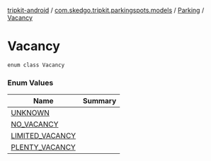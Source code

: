 [tripkit-android](../../../index.md) / [com.skedgo.tripkit.parkingspots.models](../../index.md) / [Parking](../index.md) / [Vacancy](./index.md)

# Vacancy

`enum class Vacancy`

### Enum Values

| Name | Summary |
|---|---|
| [UNKNOWN](-u-n-k-n-o-w-n.md) |  |
| [NO_VACANCY](-n-o_-v-a-c-a-n-c-y.md) |  |
| [LIMITED_VACANCY](-l-i-m-i-t-e-d_-v-a-c-a-n-c-y.md) |  |
| [PLENTY_VACANCY](-p-l-e-n-t-y_-v-a-c-a-n-c-y.md) |  |

